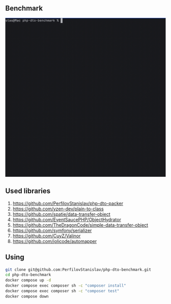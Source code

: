 ## Benchmark
<img alt="image" src="dto-benchmark.gif">

## Used libraries
1) https://github.com/PerfilovStanislav/php-dto-packer
2) https://github.com/yzen-dev/plain-to-class
3) https://github.com/spatie/data-transfer-object
4) https://github.com/EventSaucePHP/ObjectHydrator
5) https://github.com/TheDragonCode/simple-data-transfer-object
6) https://github.com/symfony/serializer
7) https://github.com/CuyZ/Valinor
8) https://github.com/jolicode/automapper

## Using
```bash
git clone git@github.com:PerfilovStanislav/php-dto-benchmark.git
cd php-dto-benchmark
docker compose up -d
docker compose exec composer sh -c "composer install"
docker compose exec composer sh -c "composer test"
docker compose down
```
